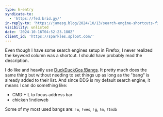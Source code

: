 ```yaml
---
type: h-entry
syndicate-to:
  - 'https://fed.brid.gy/'
in-reply-to: 'https://jamesg.blog/2024/10/13/search-engine-shortcuts-firefox/'
visibility: unlisted
date: '2024-10-16T04:52:23.180Z'
client_id: 'https://sparkles.sploot.com/'
---
```

Even though I have some search engines setup in Firefox, I never realized the keyword column was a shortcut. I should have probably read the description.

I do like and heavily use [DuckDuckGos !Bangs](https://duckduckgo.com/). It pretty much does the same thing but without needing to set things up as long as the "bang" is already added to their list. And since DDG is my default search engine, it means I can do something like:

- CMD + L to focus address bar
- chicken !indieweb

Some of my most used bangs are: `!w`, `!wes`, `!g`, `!m`, `!tmdb`
